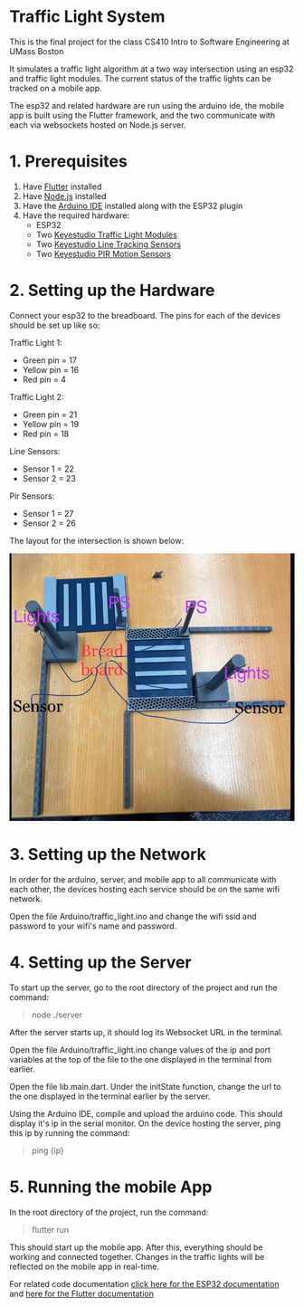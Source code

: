 # Traffic Light System
This is the final project for the class CS410 Intro to Software Engineering at UMass Boston

It simulates a traffic light algorithm at a two way intersection using an esp32 and traffic light modules. The current status of the traffic lights can be tracked on a mobile app.

The esp32 and related hardware are run using the arduino ide, the mobile app is built using the Flutter framework, and the two communicate with each via websockets hosted on Node.js server.

# 1. Prerequisites

1. Have [Flutter](https://docs.flutter.dev/get-started/install) installed 
2. Have [Node.js](https://nodejs.org/en) installed
3. Have the [Arduino IDE](https://www.arduino.cc/en/software/) installed along with the ESP32 plugin
4. Have the required hardware:
    - ESP32
    - Two [Keyestudio Traffic Light Modules](https://wiki.keyestudio.com/KS0310_Keyestudio_Traffic_Light_Module_(Black_and_Eco-friendly))
    - Two [Keyestudio Line Tracking Sensors](https://wiki.keyestudio.com/Ks0050_keyestudio_Line_Tracking_Sensor)
    - Two [Keyestudio PIR Motion Sensors](https://wiki.keyestudio.com/Ks0052_keyestudio_PIR_Motion_Sensor)

# 2. Setting up the Hardware
Connect your esp32 to the breadboard. The pins for each of the devices should be set up like so:

Traffic Light 1:
- Green pin = 17
- Yellow pin = 16
- Red pin = 4

Traffic Light 2:
- Green pin = 21
- Yellow pin = 19
- Red pin = 18

Line Sensors:
- Sensor 1 = 22
- Sensor 2 = 23

Pir Sensors:
- Sensor 1 = 27
- Sensor 2 = 26

The layout for the intersection is shown below:

![Intersection layout](/3D%20Road%20Layout.png)

# 3. Setting up the Network
In order for the arduino, server, and mobile app to all communicate with each other, the devices hosting each service should be on the same wifi network.

Open the file Arduino/traffic_light.ino and change the wifi ssid and password to your wifi's name and password.

# 4. Setting up the Server
To start up the server, go to the root directory of the project and run the command:

> node ./server

After the server starts up, it should log its Websocket URL in the terminal.

Open the file Arduino/traffic_light.ino change values of the ip and port variables at the top of the file to the one displayed in the terminal from earlier.

Open the file lib.main.dart. Under the initState function, change the url to the one displayed in the terminal earlier by the server.

Using the Arduino IDE, compile and upload the arduino code. This should display it's ip in the serial monitor. On the device hosting the server, ping this ip by running the command:

> ping {ip}

# 5. Running the mobile App
In the root directory of the project, run the command:

> flutter run

This should start up the mobile app. After this, everything should be working and connected together. Changes in the traffic lights will be reflected on the mobile app in real-time.

For related code documentation [click here for the ESP32 documentation](/documentation.md) and [here for the Flutter documentation](https://andyphuhuynh.github.io/CS410-SP2025-Traffic-Light-System/)